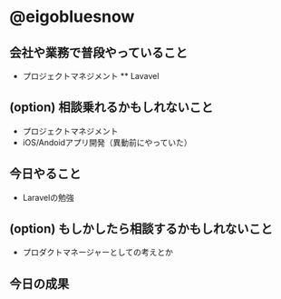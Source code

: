 # @eigobluesnow

## 会社や業務で普段やっていること

* プロジェクトマネジメント
** Lavavel 

## (option) 相談乗れるかもしれないこと

* プロジェクトマネジメント
* iOS/Andoidアプリ開発（異動前にやっていた）

## 今日やること

* Laravelの勉強

## (option) もしかしたら相談するかもしれないこと

* プロダクトマネージャーとしての考えとか

## 今日の成果
